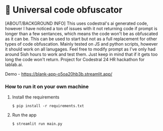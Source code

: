 # 🎈 Universal code obfuscator

[ABOUT/BACKGROUND INFO]
This uses codestral's ai generated code, however I have noticed a ton of issues with it not returning code if prompt is longer than a few sentances, which means the code won't be as obfuscated as it can be. This can be used to start but not as a full replacement for other types of code obfuscation. Mainly tested on JS and python scripts, however it should work on all lanugages. Feel free to modify prompt as I've only had around 5ish hours to work and test them. Just keep in mind that if it gets too long the code won't return. Project for Codestral 24 HR hackathon for lablab.ai.



Demo -  https://blank-app-o5oa20hb3b.streamlit.app/





### How to run it on your own machine


1. Install the requirements

   ```
   $ pip install -r requirements.txt
   ```

2. Run the app

   ```
   $ streamlit run main.py
   ```
